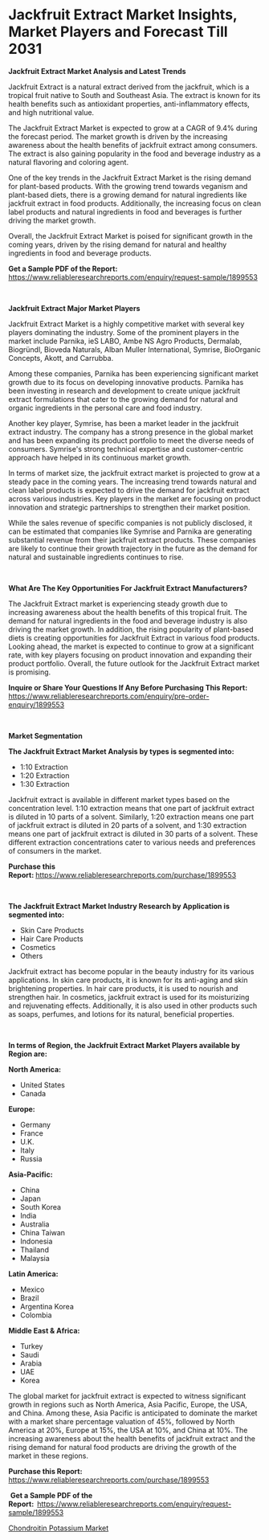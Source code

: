<p><h1>Jackfruit Extract Market Insights, Market Players and Forecast Till 2031</h1></p><p><strong>Jackfruit Extract Market Analysis and Latest Trends</strong></p>
<p><p>Jackfruit Extract is a natural extract derived from the jackfruit, which is a tropical fruit native to South and Southeast Asia. The extract is known for its health benefits such as antioxidant properties, anti-inflammatory effects, and high nutritional value.</p><p>The Jackfruit Extract Market is expected to grow at a CAGR of 9.4% during the forecast period. The market growth is driven by the increasing awareness about the health benefits of jackfruit extract among consumers. The extract is also gaining popularity in the food and beverage industry as a natural flavoring and coloring agent.</p><p>One of the key trends in the Jackfruit Extract Market is the rising demand for plant-based products. With the growing trend towards veganism and plant-based diets, there is a growing demand for natural ingredients like jackfruit extract in food products. Additionally, the increasing focus on clean label products and natural ingredients in food and beverages is further driving the market growth.</p><p>Overall, the Jackfruit Extract Market is poised for significant growth in the coming years, driven by the rising demand for natural and healthy ingredients in food and beverage products.</p></p>
<p><strong>Get a Sample PDF of the Report:&nbsp;</strong> <a href="https://www.reliableresearchreports.com/enquiry/request-sample/1899553">https://www.reliableresearchreports.com/enquiry/request-sample/1899553</a></p>
<p>&nbsp;</p>
<p><strong>Jackfruit Extract Major Market Players</strong></p>
<p><p>Jackfruit Extract Market is a highly competitive market with several key players dominating the industry. Some of the prominent players in the market include Parnika, ieS LABO, Ambe NS Agro Products, Dermalab, Biogründl, Bioveda Naturals, Alban Muller International, Symrise, BioOrganic Concepts, Akott, and Carrubba.</p><p>Among these companies, Parnika has been experiencing significant market growth due to its focus on developing innovative products. Parnika has been investing in research and development to create unique jackfruit extract formulations that cater to the growing demand for natural and organic ingredients in the personal care and food industry.</p><p>Another key player, Symrise, has been a market leader in the jackfruit extract industry. The company has a strong presence in the global market and has been expanding its product portfolio to meet the diverse needs of consumers. Symrise's strong technical expertise and customer-centric approach have helped in its continuous market growth.</p><p>In terms of market size, the jackfruit extract market is projected to grow at a steady pace in the coming years. The increasing trend towards natural and clean label products is expected to drive the demand for jackfruit extract across various industries. Key players in the market are focusing on product innovation and strategic partnerships to strengthen their market position.</p><p>While the sales revenue of specific companies is not publicly disclosed, it can be estimated that companies like Symrise and Parnika are generating substantial revenue from their jackfruit extract products. These companies are likely to continue their growth trajectory in the future as the demand for natural and sustainable ingredients continues to rise.</p></p>
<p>&nbsp;</p>
<p><strong>What Are The Key Opportunities For Jackfruit Extract Manufacturers?</strong></p>
<p><p>The Jackfruit Extract market is experiencing steady growth due to increasing awareness about the health benefits of this tropical fruit. The demand for natural ingredients in the food and beverage industry is also driving the market growth. In addition, the rising popularity of plant-based diets is creating opportunities for Jackfruit Extract in various food products. Looking ahead, the market is expected to continue to grow at a significant rate, with key players focusing on product innovation and expanding their product portfolio. Overall, the future outlook for the Jackfruit Extract market is promising.</p></p>
<p><strong>Inquire or Share Your Questions If Any Before Purchasing This Report:</strong> <a href="https://www.reliableresearchreports.com/enquiry/pre-order-enquiry/1899553">https://www.reliableresearchreports.com/enquiry/pre-order-enquiry/1899553</a></p>
<p>&nbsp;</p>
<p><strong>Market Segmentation</strong></p>
<p><strong>The Jackfruit Extract Market Analysis by types is segmented into:</strong></p>
<p><ul><li>1:10 Extraction</li><li>1:20 Extraction</li><li>1:30 Extraction</li></ul></p>
<p><p>Jackfruit extract is available in different market types based on the concentration level. 1:10 extraction means that one part of jackfruit extract is diluted in 10 parts of a solvent. Similarly, 1:20 extraction means one part of jackfruit extract is diluted in 20 parts of a solvent, and 1:30 extraction means one part of jackfruit extract is diluted in 30 parts of a solvent. These different extraction concentrations cater to various needs and preferences of consumers in the market.</p></p>
<p><strong>Purchase this Report:&nbsp;</strong><a href="https://www.reliableresearchreports.com/purchase/1899553">https://www.reliableresearchreports.com/purchase/1899553</a></p>
<p>&nbsp;</p>
<p><strong>The Jackfruit Extract Market Industry Research by Application is segmented into:</strong></p>
<p><ul><li>Skin Care Products</li><li>Hair Care Products</li><li>Cosmetics</li><li>Others</li></ul></p>
<p><p>Jackfruit extract has become popular in the beauty industry for its various applications. In skin care products, it is known for its anti-aging and skin brightening properties. In hair care products, it is used to nourish and strengthen hair. In cosmetics, jackfruit extract is used for its moisturizing and rejuvenating effects. Additionally, it is also used in other products such as soaps, perfumes, and lotions for its natural, beneficial properties.</p></p>
<p>&nbsp;</p>
<p><strong>In terms of Region, the Jackfruit Extract Market Players available by Region are:</strong></p>
<p>
    <p> <strong> North America: </strong>
        <ul>
            <li>United States</li>
            <li>Canada</li>
        </ul>
        </p> 
    <p> <strong> Europe: </strong>
        <ul>
            <li>Germany</li>
            <li>France</li>
            <li>U.K.</li>
            <li>Italy</li>
            <li>Russia</li>
        </ul>
        </p> 
    <p> <strong> Asia-Pacific: </strong>
        <ul>
            <li>China</li>
            <li>Japan</li>
            <li>South Korea</li>
            <li>India</li>
            <li>Australia</li>
            <li>China Taiwan</li>
            <li>Indonesia</li>
            <li>Thailand</li>
            <li>Malaysia</li>
        </ul>
        </p> 
    <p> <strong> Latin America: </strong>
        <ul>
            <li>Mexico</li>
            <li>Brazil</li>
            <li>Argentina Korea</li>
            <li>Colombia</li>
        </ul>
        </p> 
    <p> <strong> Middle East & Africa: </strong>
        <ul>
            <li>Turkey</li>
            <li>Saudi</li>
            <li>Arabia</li>
            <li>UAE</li>
            <li>Korea</li>
        </ul>
    </p>
    </p>
<p><p>The global market for jackfruit extract is expected to witness significant growth in regions such as North America, Asia Pacific, Europe, the USA, and China. Among these, Asia Pacific is anticipated to dominate the market with a market share percentage valuation of 45%, followed by North America at 20%, Europe at 15%, the USA at 10%, and China at 10%. The increasing awareness about the health benefits of jackfruit extract and the rising demand for natural food products are driving the growth of the market in these regions.</p></p>
<p><strong>Purchase this Report: </strong><a href="https://www.reliableresearchreports.com/purchase/1899553">https://www.reliableresearchreports.com/purchase/1899553</a></p>
<p>&nbsp;<strong>Get a Sample PDF of the Report:&nbsp;&nbsp;</strong><a href="https://www.reliableresearchreports.com/enquiry/request-sample/1899553">https://www.reliableresearchreports.com/enquiry/request-sample/1899553</a></p>
<p><strong></strong></p>
<p><p><a href="https://cute-banjo-8ca.notion.site/Chondroitin-Potassium-Market-Size-2024-2031-Global-Industrial-Analysis-Key-Geographical-Regions--4277af8bd2224183af58cbc3c790e0c7">Chondroitin Potassium Market</a></p></p>